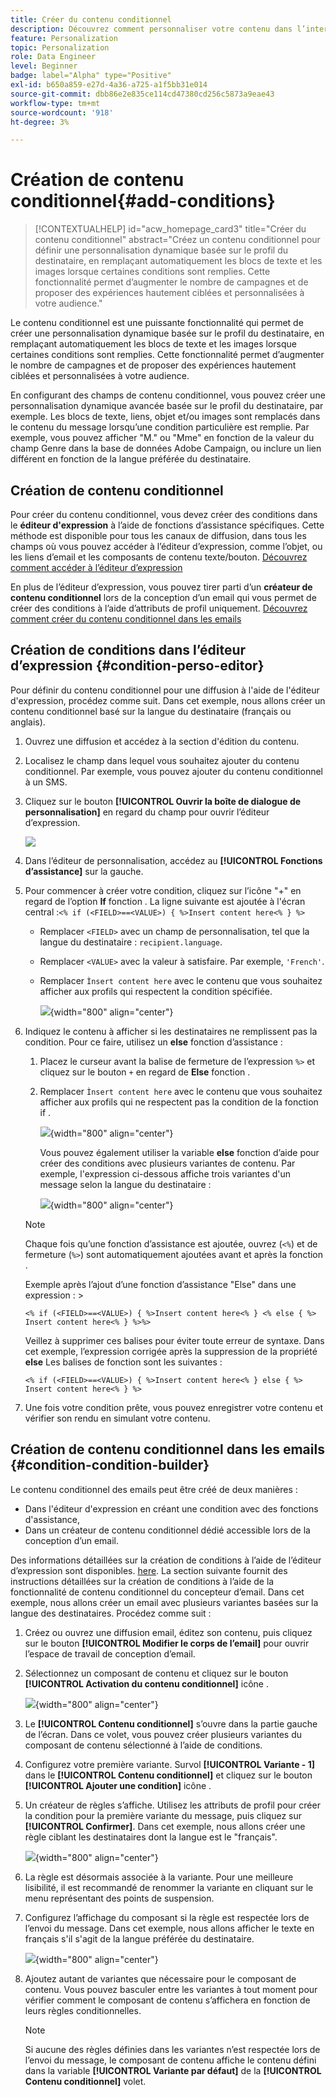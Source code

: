 ```yaml
---
title: Créer du contenu conditionnel
description: Découvrez comment personnaliser votre contenu dans l’interface utilisateur web d’Adobe Campaign.
feature: Personalization
topic: Personalization
role: Data Engineer
level: Beginner
badge: label="Alpha" type="Positive"
exl-id: b650a859-e27d-4a36-a725-a1f5bb31e014
source-git-commit: dbb86e2e835ce114cd47380cd256c5873a9eae43
workflow-type: tm+mt
source-wordcount: '918'
ht-degree: 3%

---
```


# Création de contenu conditionnel{#add-conditions}

>[!CONTEXTUALHELP]
>id="acw_homepage_card3"
>title="Créer du contenu conditionnel"
>abstract="Créez un contenu conditionnel pour définir une personnalisation dynamique basée sur le profil du destinataire, en remplaçant automatiquement les blocs de texte et les images lorsque certaines conditions sont remplies. Cette fonctionnalité permet d’augmenter le nombre de campagnes et de proposer des expériences hautement ciblées et personnalisées à votre audience."

Le contenu conditionnel est une puissante fonctionnalité qui permet de créer une personnalisation dynamique basée sur le profil du destinataire, en remplaçant automatiquement les blocs de texte et les images lorsque certaines conditions sont remplies. Cette fonctionnalité permet d’augmenter le nombre de campagnes et de proposer des expériences hautement ciblées et personnalisées à votre audience.

En configurant des champs de contenu conditionnel, vous pouvez créer une personnalisation dynamique avancée basée sur le profil du destinataire, par exemple. Les blocs de texte, liens, objet et/ou images sont remplacés dans le contenu du message lorsqu’une condition particulière est remplie. Par exemple, vous pouvez afficher &quot;M.&quot; ou &quot;Mme&quot; en fonction de la valeur du champ Genre dans la base de données Adobe Campaign, ou inclure un lien différent en fonction de la langue préférée du destinataire.

## Création de contenu conditionnel

Pour créer du contenu conditionnel, vous devez créer des conditions dans le **éditeur d&#39;expression** à l’aide de fonctions d’assistance spécifiques. Cette méthode est disponible pour tous les canaux de diffusion, dans tous les champs où vous pouvez accéder à l’éditeur d’expression, comme l’objet, ou les liens d’email et les composants de contenu texte/bouton. [Découvrez comment accéder à l’éditeur d’expression](gs-personalization.md/#access)

En plus de l’éditeur d’expression, vous pouvez tirer parti d’un **créateur de contenu conditionnel** lors de la conception d’un email qui vous permet de créer des conditions à l’aide d’attributs de profil uniquement. [Découvrez comment créer du contenu conditionnel dans les emails](#condition-condition-builder)

## Création de conditions dans l’éditeur d’expression {#condition-perso-editor}

Pour définir du contenu conditionnel pour une diffusion à l&#39;aide de l&#39;éditeur d&#39;expression, procédez comme suit. Dans cet exemple, nous allons créer un contenu conditionnel basé sur la langue du destinataire (français ou anglais).

1. Ouvrez une diffusion et accédez à la section d&#39;édition du contenu.

1. Localisez le champ dans lequel vous souhaitez ajouter du contenu conditionnel. Par exemple, vous pouvez ajouter du contenu conditionnel à un SMS.

1. Cliquez sur le bouton **[!UICONTROL Ouvrir la boîte de dialogue de personnalisation]** en regard du champ pour ouvrir l’éditeur d’expression.

   ![](assets/open-perso-editor-sms.png)

1. Dans l’éditeur de personnalisation, accédez au **[!UICONTROL Fonctions d’assistance]** sur la gauche.

1. Pour commencer à créer votre condition, cliquez sur l’icône &quot;+&quot; en regard de l’option **If** fonction . La ligne suivante est ajoutée à l&#39;écran central :`<% if (<FIELD>==<VALUE>) { %>Insert content here<% } %>`

   * Remplacer `<FIELD>` avec un champ de personnalisation, tel que la langue du destinataire : `recipient.language`.
   * Remplacer `<VALUE>` avec la valeur à satisfaire. Par exemple, `'French'`.
   * Remplacer `Ìnsert content here` avec le contenu que vous souhaitez afficher aux profils qui respectent la condition spécifiée.

     ![](assets/condition-sample1.png){width="800" align="center"}

1. Indiquez le contenu à afficher si les destinataires ne remplissent pas la condition. Pour ce faire, utilisez un **else** fonction d’assistance :

   1. Placez le curseur avant la balise de fermeture de l’expression `%>` et cliquez sur le bouton `+` en regard de **Else** fonction .

   1. Remplacer `Ìnsert content here` avec le contenu que vous souhaitez afficher aux profils qui ne respectent pas la condition de la fonction if .

      ![](assets/condition-sample2.png){width="800" align="center"}

      Vous pouvez également utiliser la variable **else** fonction d’aide pour créer des conditions avec plusieurs variantes de contenu. Par exemple, l&#39;expression ci-dessous affiche trois variantes d&#39;un message selon la langue du destinataire :

      ![](assets/condition-sample3.png){width="800" align="center"}

   >[!NOTE]
   >
   >Chaque fois qu’une fonction d’assistance est ajoutée, ouvrez (`<%`) et de fermeture (`%>`) sont automatiquement ajoutées avant et après la fonction .
   >
   >Exemple après l’ajout d’une fonction d’assistance &quot;Else&quot; dans une expression : >
   >
   >`<% if (<FIELD>==<VALUE>) { %>Insert content here<% } <% else { %> Insert content here<% } %>%>`
   >
   >Veillez à supprimer ces balises pour éviter toute erreur de syntaxe. Dans cet exemple, l’expression corrigée après la suppression de la propriété **else** Les balises de fonction sont les suivantes :
   >
   >`<% if (<FIELD>==<VALUE>) { %>Insert content here<% } else { %> Insert content here<% } %>`

1. Une fois votre condition prête, vous pouvez enregistrer votre contenu et vérifier son rendu en simulant votre contenu.

## Création de contenu conditionnel dans les emails {#condition-condition-builder}

Le contenu conditionnel des emails peut être créé de deux manières :
* Dans l&#39;éditeur d&#39;expression en créant une condition avec des fonctions d&#39;assistance,
* Dans un créateur de contenu conditionnel dédié accessible lors de la conception d’un email.

Des informations détaillées sur la création de conditions à l’aide de l’éditeur d’expression sont disponibles. [here](#condition-perso-editor). La section suivante fournit des instructions détaillées sur la création de conditions à l’aide de la fonctionnalité de contenu conditionnel du concepteur d’email. Dans cet exemple, nous allons créer un email avec plusieurs variantes basées sur la langue des destinataires. Procédez comme suit :

1. Créez ou ouvrez une diffusion email, éditez son contenu, puis cliquez sur le bouton **[!UICONTROL Modifier le corps de l’email]** pour ouvrir l’espace de travail de conception d’email.

1. Sélectionnez un composant de contenu et cliquez sur le bouton **[!UICONTROL Activation du contenu conditionnel]** icône .

   ![](assets/condition-email-enable.png){width="800" align="center"}

1. Le **[!UICONTROL Contenu conditionnel]** s’ouvre dans la partie gauche de l’écran. Dans ce volet, vous pouvez créer plusieurs variantes du composant de contenu sélectionné à l’aide de conditions.

1. Configurez votre première variante. Survol **[!UICONTROL Variante - 1]** dans le **[!UICONTROL Contenu conditionnel]** et cliquez sur le bouton **[!UICONTROL Ajouter une condition]** icône .

1. Un créateur de règles s’affiche. Utilisez les attributs de profil pour créer la condition pour la première variante du message, puis cliquez sur **[!UICONTROL Confirmer]**. Dans cet exemple, nous allons créer une règle ciblant les destinataires dont la langue est le &quot;français&quot;.

   ![](assets/condition-email-rule.png){width="800" align="center"}

1. La règle est désormais associée à la variante. Pour une meilleure lisibilité, il est recommandé de renommer la variante en cliquant sur le menu représentant des points de suspension.

1. Configurez l’affichage du composant si la règle est respectée lors de l’envoi du message. Dans cet exemple, nous allons afficher le texte en français s&#39;il s&#39;agit de la langue préférée du destinataire.

   ![](assets/condition-email-variant1.png){width="800" align="center"}

1. Ajoutez autant de variantes que nécessaire pour le composant de contenu. Vous pouvez basculer entre les variantes à tout moment pour vérifier comment le composant de contenu s’affichera en fonction de leurs règles conditionnelles.

   >[!NOTE]
   >Si aucune des règles définies dans les variantes n’est respectée lors de l’envoi du message, le composant de contenu affiche le contenu défini dans la variable **[!UICONTROL Variante par défaut]** de la **[!UICONTROL Contenu conditionnel]** volet.
